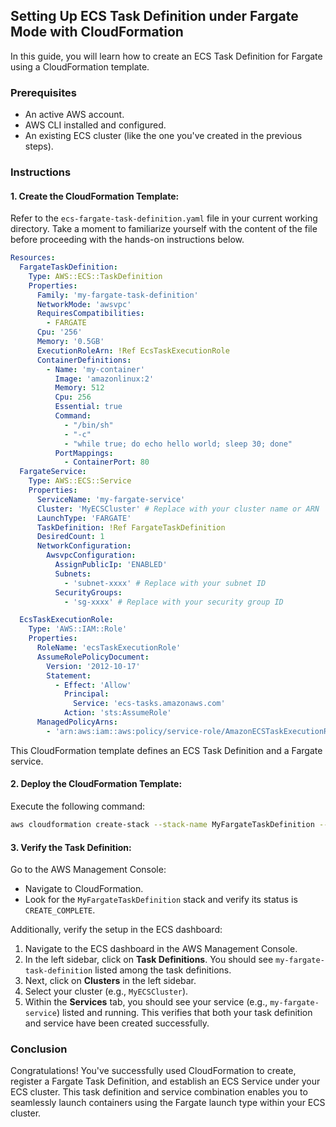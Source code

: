 ## Setting Up ECS Task Definition under Fargate Mode with CloudFormation

In this guide, you will learn how to create an ECS Task Definition for Fargate using a CloudFormation template.

### Prerequisites

- An active AWS account.
- AWS CLI installed and configured.
- An existing ECS cluster (like the one you've created in the previous steps).

### Instructions

#### 1. **Create the CloudFormation Template**:

Refer to the `ecs-fargate-task-definition.yaml` file in your current working directory. Take a moment to familiarize yourself with the content of the file before proceeding with the hands-on instructions below.

```yaml
Resources:
  FargateTaskDefinition:
    Type: AWS::ECS::TaskDefinition
    Properties:
      Family: 'my-fargate-task-definition'
      NetworkMode: 'awsvpc'
      RequiresCompatibilities:
        - FARGATE
      Cpu: '256'
      Memory: '0.5GB'
      ExecutionRoleArn: !Ref EcsTaskExecutionRole
      ContainerDefinitions:
        - Name: 'my-container'
          Image: 'amazonlinux:2'
          Memory: 512
          Cpu: 256
          Essential: true
          Command:
            - "/bin/sh"
            - "-c"
            - "while true; do echo hello world; sleep 30; done"          
          PortMappings:
            - ContainerPort: 80
  FargateService:
    Type: AWS::ECS::Service
    Properties:
      ServiceName: 'my-fargate-service'
      Cluster: 'MyECSCluster' # Replace with your cluster name or ARN
      LaunchType: 'FARGATE'
      TaskDefinition: !Ref FargateTaskDefinition
      DesiredCount: 1
      NetworkConfiguration:
        AwsvpcConfiguration:
          AssignPublicIp: 'ENABLED'
          Subnets: 
            - 'subnet-xxxx' # Replace with your subnet ID
          SecurityGroups: 
            - 'sg-xxxx' # Replace with your security group ID            

  EcsTaskExecutionRole:
    Type: 'AWS::IAM::Role'
    Properties:
      RoleName: 'ecsTaskExecutionRole'
      AssumeRolePolicyDocument:
        Version: '2012-10-17'
        Statement:
          - Effect: 'Allow'
            Principal:
              Service: 'ecs-tasks.amazonaws.com'
            Action: 'sts:AssumeRole'
      ManagedPolicyArns:
        - 'arn:aws:iam::aws:policy/service-role/AmazonECSTaskExecutionRolePolicy'
```

This CloudFormation template defines an ECS Task Definition and a Fargate service.

#### 2. **Deploy the CloudFormation Template**:

Execute the following command:

```bash
aws cloudformation create-stack --stack-name MyFargateTaskDefinition --template-body file://ecs-service-task-definition.yaml --capabilities CAPABILITY_NAMED_IAM
```

#### 3. **Verify the Task Definition**:

Go to the AWS Management Console:
- Navigate to CloudFormation.
- Look for the `MyFargateTaskDefinition` stack and verify its status is `CREATE_COMPLETE`.

Additionally, verify the setup in the ECS dashboard:
1. Navigate to the ECS dashboard in the AWS Management Console.
2. In the left sidebar, click on **Task Definitions**. You should see `my-fargate-task-definition` listed among the task definitions.
3. Next, click on **Clusters** in the left sidebar.
4. Select your cluster (e.g., `MyECSCluster`).
5. Within the **Services** tab, you should see your service (e.g., `my-fargate-service`) listed and running. This verifies that both your task definition and service have been created successfully.


### Conclusion

Congratulations! You've successfully used CloudFormation to create, register a Fargate Task Definition, and establish an ECS Service under your ECS cluster. This task definition and service combination enables you to seamlessly launch containers using the Fargate launch type within your ECS cluster.
